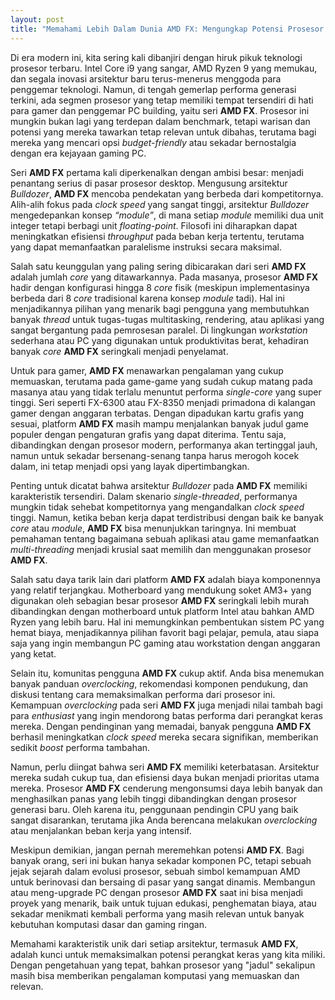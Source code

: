 ```yaml
---
layout: post
title: "Memahami Lebih Dalam Dunia AMD FX: Mengungkap Potensi Prosesor Gaming Jadul"
---
```


Di era modern ini, kita sering kali dibanjiri dengan hiruk pikuk teknologi prosesor terbaru. Intel Core i9 yang sangar, AMD Ryzen 9 yang memukau, dan segala inovasi arsitektur baru terus-menerus menggoda para penggemar teknologi. Namun, di tengah gemerlap performa generasi terkini, ada segmen prosesor yang tetap memiliki tempat tersendiri di hati para gamer dan penggemar PC building, yaitu seri **AMD FX**. Prosesor ini mungkin bukan lagi yang terdepan dalam benchmark, tetapi warisan dan potensi yang mereka tawarkan tetap relevan untuk dibahas, terutama bagi mereka yang mencari opsi *budget-friendly* atau sekadar bernostalgia dengan era kejayaan gaming PC.

Seri **AMD FX** pertama kali diperkenalkan dengan ambisi besar: menjadi penantang serius di pasar prosesor desktop. Mengusung arsitektur *Bulldozer*, **AMD FX** mencoba pendekatan yang berbeda dari kompetitornya. Alih-alih fokus pada *clock speed* yang sangat tinggi, arsitektur *Bulldozer* mengedepankan konsep *“module”*, di mana setiap *module* memiliki dua unit integer tetapi berbagi unit *floating-point*. Filosofi ini diharapkan dapat meningkatkan efisiensi *throughput* pada beban kerja tertentu, terutama yang dapat memanfaatkan paralelisme instruksi secara maksimal.

Salah satu keunggulan yang paling sering dibicarakan dari seri **AMD FX** adalah jumlah *core* yang ditawarkannya. Pada masanya, prosesor **AMD FX** hadir dengan konfigurasi hingga 8 *core* fisik (meskipun implementasinya berbeda dari 8 *core* tradisional karena konsep *module* tadi). Hal ini menjadikannya pilihan yang menarik bagi pengguna yang membutuhkan banyak *thread* untuk tugas-tugas multitasking, rendering, atau aplikasi yang sangat bergantung pada pemrosesan paralel. Di lingkungan *workstation* sederhana atau PC yang digunakan untuk produktivitas berat, kehadiran banyak *core* **AMD FX** seringkali menjadi penyelamat.

Untuk para gamer, **AMD FX** menawarkan pengalaman yang cukup memuaskan, terutama pada game-game yang sudah cukup matang pada masanya atau yang tidak terlalu menuntut performa *single-core* yang super tinggi. Seri seperti FX-6300 atau FX-8350 menjadi primadona di kalangan gamer dengan anggaran terbatas. Dengan dipadukan kartu grafis yang sesuai, platform **AMD FX** masih mampu menjalankan banyak judul game populer dengan pengaturan grafis yang dapat diterima. Tentu saja, dibandingkan dengan prosesor modern, performanya akan tertinggal jauh, namun untuk sekadar bersenang-senang tanpa harus merogoh kocek dalam, ini tetap menjadi opsi yang layak dipertimbangkan.

Penting untuk dicatat bahwa arsitektur *Bulldozer* pada **AMD FX** memiliki karakteristik tersendiri. Dalam skenario *single-threaded*, performanya mungkin tidak sehebat kompetitornya yang mengandalkan *clock speed* tinggi. Namun, ketika beban kerja dapat terdistribusi dengan baik ke banyak *core* atau *module*, **AMD FX** bisa menunjukkan taringnya. Ini membuat pemahaman tentang bagaimana sebuah aplikasi atau game memanfaatkan *multi-threading* menjadi krusial saat memilih dan menggunakan prosesor **AMD FX**.

Salah satu daya tarik lain dari platform **AMD FX** adalah biaya komponennya yang relatif terjangkau. Motherboard yang mendukung soket AM3+ yang digunakan oleh sebagian besar prosesor **AMD FX** seringkali lebih murah dibandingkan dengan motherboard untuk platform Intel atau bahkan AMD Ryzen yang lebih baru. Hal ini memungkinkan pembentukan sistem PC yang hemat biaya, menjadikannya pilihan favorit bagi pelajar, pemula, atau siapa saja yang ingin membangun PC gaming atau workstation dengan anggaran yang ketat.

Selain itu, komunitas pengguna **AMD FX** cukup aktif. Anda bisa menemukan banyak panduan *overclocking*, rekomendasi komponen pendukung, dan diskusi tentang cara memaksimalkan performa dari prosesor ini. Kemampuan *overclocking* pada seri **AMD FX** juga menjadi nilai tambah bagi para *enthusiast* yang ingin mendorong batas performa dari perangkat keras mereka. Dengan pendinginan yang memadai, banyak pengguna **AMD FX** berhasil meningkatkan *clock speed* mereka secara signifikan, memberikan sedikit *boost* performa tambahan.

Namun, perlu diingat bahwa seri **AMD FX** memiliki keterbatasan. Arsitektur mereka sudah cukup tua, dan efisiensi daya bukan menjadi prioritas utama mereka. Prosesor **AMD FX** cenderung mengonsumsi daya lebih banyak dan menghasilkan panas yang lebih tinggi dibandingkan dengan prosesor generasi baru. Oleh karena itu, penggunaan pendingin CPU yang baik sangat disarankan, terutama jika Anda berencana melakukan *overclocking* atau menjalankan beban kerja yang intensif.

Meskipun demikian, jangan pernah meremehkan potensi **AMD FX**. Bagi banyak orang, seri ini bukan hanya sekadar komponen PC, tetapi sebuah jejak sejarah dalam evolusi prosesor, sebuah simbol kemampuan AMD untuk berinovasi dan bersaing di pasar yang sangat dinamis. Membangun atau meng-upgrade PC dengan prosesor **AMD FX** saat ini bisa menjadi proyek yang menarik, baik untuk tujuan edukasi, penghematan biaya, atau sekadar menikmati kembali performa yang masih relevan untuk banyak kebutuhan komputasi dasar dan gaming ringan.

Memahami karakteristik unik dari setiap arsitektur, termasuk **AMD FX**, adalah kunci untuk memaksimalkan potensi perangkat keras yang kita miliki. Dengan pengetahuan yang tepat, bahkan prosesor yang "jadul" sekalipun masih bisa memberikan pengalaman komputasi yang memuaskan dan relevan.
